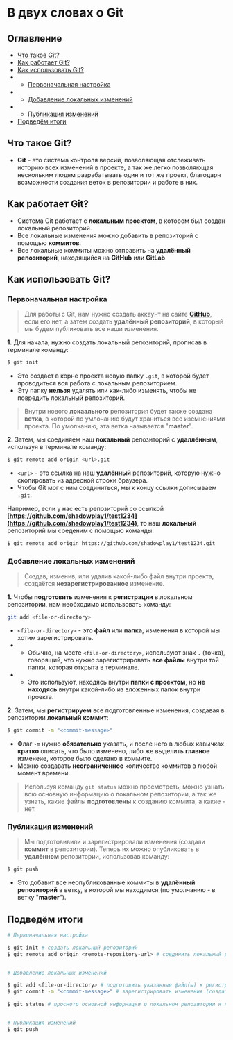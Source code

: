 # В двух словах о Git

## Оглавление
- [Что такое Git?](#что-такое-git)
- [Как работает Git?](#как-работает-git)
- [Как использовать Git?](#как-использовать-git)
- - [Первоначальная настройка](#первоначальная-настройка)
- - [Добавление локальных изменений](#добавление-локальных-изменений)
- - [Публикация изменений](#публикация-изменений)
- [Подведём итоги](#подведем-итоги)

## Что такое Git?
- **Git** - это система контроля версий, позволяющая отслеживать историю всех изменений в проекте, а так же легко позволяющая нескольким людям разрабатывать один и тот же проект, благодаря возможности создания веток в репозитории и работе в них.


## Как работает Git? 
- Система Git работает с **локальным проектом**, в котором был создан локальный репозиторий.
- Все локальные изменения можно добавить в репозиторий с помощью **коммитов**.
- Все локальные коммиты можно отправить на **удалённый репозиторий**, находящийся на **GitHub** или **GitLab**.


## Как использовать Git?

### Первоначальная настройка

> Для работы с Git, нам нужно создать аккаунт на сайте **[GitHub](https://github.com)**, если его нет, а затем создать **удалённый репозиторий**, в который мы будем публиковать все наши изменения.


**1.** Для начала, нужно создать локальный репозиторий, прописав в терминале команду:

```bash
$ git init
```

- Это создаст в корне проекта новую папку `.git`, в которой будет проводиться вся работа с локальным репозиторием.
- Эту папку **нельзя** удалять или как-либо изменять, чтобы не повредить локальный репозиторий.

> Внутри нового **локаального** репозитория будет также создана **ветка**, в которой по умлочанию будут храниться все иземнениями проекта.
> По умолчанию, эта ветка называется "**master**".

**2.** Затем, мы соединяем наш **локальный** репозиторий с **удаллённым**, используя в терминале команду:

```bash
$ git remote add origin <url>.git
```

- `<url>` - это ссылка на наш **удалённый** репозиторий, которую нужно скопировать из адресной строки браузера.
- Чтобы Git мог с ним соединиться, мы к концу ссылки дописываем `.git`.

Например, если у нас есть репозиторий со ссылкой **[https://github.com/shadowplay1/test1234](https://github.com/shadowplay1/test1234)**, то наш **локальный** репозиторий мы соеденим с помощью команды:

```bash
$ git remote add origin https://github.com/shadowplay1/test1234.git
```


### Добавление локальных изменений
> Создав, изменив, или удалив какой-либо файл внутри проекта, создаётся **незарегистрированное** изменение.

**1.** Чтобы **подготовить** изменения к **регистрации** в локальном репозитории, нам необходимо использовать команду:

```bash
git add <file-or-directory>
```

- `<file-or-directory>` - это **файл** или **папка**, изменения в которой мы хотим зарегистрировать.
- - Обычно, на месте `<file-or-directory>`, используют знак `.` (точка), говорящий, что нужно зарегистрировать **все файлы** внутри той папки, которая открыта в терминале.
- - Это используют, находясь внутри **папки с проектом**, но **не находясь** внутри какой-либо из вложенных папок внутри проекта.


**2.** Затем, мы **регистрируем** все подготовленные изменения, создавая в репозитории **локальный коммит**:

```bash
$ git commit -m "<commit-message>" 
```

- Флаг `-m` нужно **обязательно** указать, и после него в любых кавычках **кратко** описать, что было изменено, либо же выделить **главное** изменеие, которое было сделано в коммите.
- Можно создавать **неограниченное** количество коммитов в любой момент времени.

> Используя команду `git status` можно просмотреть, можно узнать всю основную информацию о локальном репозитории, а так же узнать, какие файлы **подготовлены** к созданию коммита, а какие - нет.

### Публикация изменений

> Мы подготовивили и зарегистрировали изменения (создали **коммит** в репозитории).
> Теперь их можно опубликовать в **удалённом** репозитории, использовав команду:

```bash
$ git push
```

- Это добавит все неопубликованные коммиты в **удалённый репозиторий** в ветку, в которой мы находимся (по умолчанию - в ветку "**master**").


## Подведём итоги
```bash
# Первоначальная настройка

$ git init # создать локальный репозиторий
$ git remote add origin <remote-repository-url> # соединить локальный репозиторий с удалённым


# Добавление локальных изменений

$ git add <file-or-directory> # подготовить указанные файл(ы) к регистрации (коммиту)
$ git commit -m "<commit-message>" # зарегистрировать изменения (создать коммит)

$ git status # просмотр основной информации о локальном репозитории и про все изменения в файлах проекта


# Публикация изменений
$ git push
```
